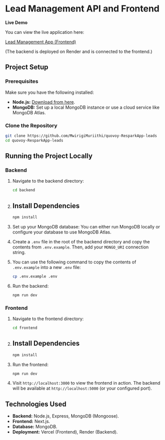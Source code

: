 # Lead Management API and Frontend

**Live Demo**

You can view the live application here:

[Lead Management App (Frontend)](<https://leads-quovoy-frontend.vercel.app/>)

(The backend is deployed on Render and is connected to the frontend.)

## Project Setup

### Prerequisites

Make sure you have the following installed:

* **Node.js:** [Download from here](<your-nodejs-download-link>).
* **MongoDB:** Set up a local MongoDB instance or use a cloud service like MongoDB Atlas.

### Clone the Repository
```bash
git clone https://github.com/MwirigiMuriithi/quovoy-ResparkApp-leads
cd quovoy-ResparkApp-leads
```


## Running the Project Locally

### Backend

1.  Navigate to the backend directory:

    ```bash
    cd backend
    ```

2.  ## Install Dependencies

    ```bash
    npm install
    ```   

3.  Set up your MongoDB database: You can either run MongoDB locally or configure your database to use MongoDB Atlas.

4. Create a `.env` file in the root of the backend directory and copy the contents from `.env.example`. Then, add your `MONGO_URI` connection string.

5. You can use the following command to copy the contents of `.env.example` into a new `.env` file:
   ```bash
   cp .env.example .env
   ```

6.  Run the backend:

    ```bash
    npm run dev
    ```

### Frontend

1.  Navigate to the frontend directory:

    ```bash
    cd frontend
    ```
2. ## Install Dependencies

    ```bash
    npm install
    ```  
3.  Run the frontend:

    ```bash
    npm run dev
    ```

4.  Visit `http://localhost:3000` to view the frontend in action. The backend will be available at `http://localhost:5000` (or your configured port).


## Technologies Used

* **Backend:** Node.js, Express, MongoDB (Mongoose).
* **Frontend:** Next.js.
* **Database:** MongoDB.
* **Deployment:** Vercel (Frontend), Render (Backend).
